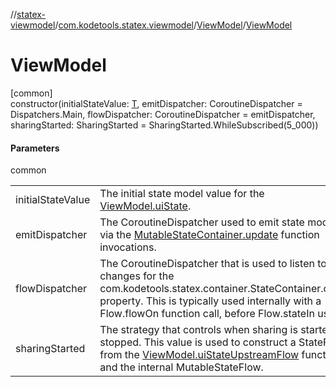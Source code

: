 //[statex-viewmodel](../../../index.md)/[com.kodetools.statex.viewmodel](../index.md)/[ViewModel](index.md)/[ViewModel](-view-model.md)

# ViewModel

[common]\
constructor(initialStateValue: [T](index.md), emitDispatcher: CoroutineDispatcher = Dispatchers.Main, flowDispatcher: CoroutineDispatcher = emitDispatcher, sharingStarted: SharingStarted = SharingStarted.WhileSubscribed(5_000))

#### Parameters

common

| | |
|---|---|
| initialStateValue | The initial state model value for the [ViewModel.uiState](../../../../statex-container/statex-container/com.kodetools.statex.container/-state-container/index.md). |
| emitDispatcher | The CoroutineDispatcher used to emit state models via the [MutableStateContainer.update](../../../../statex-container/statex-container/com.kodetools.statex.container/-mutable-state-container/update.md) function invocations. |
| flowDispatcher | The CoroutineDispatcher that is used to listen to the changes for the com.kodetools.statex.container.StateContainer.current property. This is typically used internally with a Flow.flowOn function call, before Flow.stateIn usage. |
| sharingStarted | The strategy that controls when sharing is started and stopped. This value is used to construct a StateFlow from the [ViewModel.uiStateUpstreamFlow](../../../../statex-viewmodel/com.kodetools.statex.viewmodel/-view-model/ui-state-upstream-flow.md) function and the internal MutableStateFlow. |
